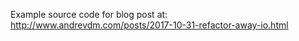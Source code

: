 
Example source code for blog post at: http://www.andrevdm.com/posts/2017-10-31-refactor-away-io.html
